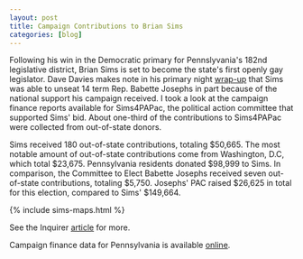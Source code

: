 ```yaml
---
layout: post
title: Campaign Contributions to Brian Sims
categories: [blog]
---
```

Following his win in the Democratic primary for Pennslyvania's 182nd legislative district, Brian Sims is set to become the state's first openly gay legislator. Dave Davies makes note in his primary night [wrap-up](http://www.newsworks.org/index.php/off-mic/item/37489-brian-sims-breaks-the-mold-unseats-long-term-incumbent) that Sims was able to unseat 14 term Rep. Babette Josephs in part because of the national support his campaign received. I took a look at the campaign finance reports available for Sims4PAPac, the political action committee that supported Sims' bid. About one-third of the contributions to Sims4PAPac were collected from out-of-state donors. 

Sims received 180 out-of-state contributions, totaling $50,665. The most notable amount of out-of-state contributions come from Washington, D.C, which total $23,675. Pennsylvania residents donated $98,999 to Sims. In comparison, the Committee to Elect Babette Josephs received seven out-of-state contributions, totaling $5,750. Josephs' PAC raised $26,625 in total for this election, compared to Sims' $149,664. 

{% include sims-maps.html %}

See the Inquirer [article](http://www.philly.com/philly/news/pennsylvania/20120426_Gay_community_applauds_Brian_Sims__win_for_state_House.html) for more.

Campaign finance data for Pennsylvania is available [online](https://www.campaignfinanceonline.state.pa.us/Pages/CampaignFinanceHome.aspx).